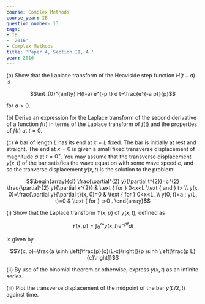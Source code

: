 ```yaml
---
course: Complex Methods
course_year: IB
question_number: 13
tags:
- IB
- '2016'
- Complex Methods
title: 'Paper 4, Section II, A '
year: 2016
---
```




(a) Show that the Laplace transform of the Heaviside step function $H(t-a)$ is

$$\int_{0}^{\infty} H(t-a) e^{-p t} d t=\frac{e^{-a p}}{p}$$

for $a>0$.

(b) Derive an expression for the Laplace transform of the second derivative of a function $f(t)$ in terms of the Laplace transform of $f(t)$ and the properties of $f(t)$ at $t=0$.

(c) A bar of length $L$ has its end at $x=L$ fixed. The bar is initially at rest and straight. The end at $x=0$ is given a small fixed transverse displacement of magnitude $a$ at $t=0^{+}$. You may assume that the transverse displacement $y(x, t)$ of the bar satisfies the wave equation with some wave speed $c$, and so the tranverse displacement $y(x, t)$ is the solution to the problem:

$$\begin{array}{cl}
\frac{\partial^{2} y}{\partial t^{2}}=c^{2} \frac{\partial^{2} y}{\partial x^{2}} & \text { for } 0<x<L \text { and } t> \\
y(x, 0)=\frac{\partial y}{\partial t}(x, 0)=0 & \text { for } 0<x<L, \\
y(0, t)=a ; y(L, t)=0 & \text { for } t>0 .
\end{array}$$

(i) Show that the Laplace transform $Y(x, p)$ of $y(x, t)$, defined as

$$Y(x, p)=\int_{0}^{\infty} y(x, t) e^{-p t} d t$$

is given by

$$Y(x, p)=\frac{a \sinh \left[\frac{p}{c}(L-x)\right]}{p \sinh \left[\frac{p L}{c}\right]}$$

(ii) By use of the binomial theorem or otherwise, express $y(x, t)$ as an infinite series.

(iii) Plot the transverse displacement of the midpoint of the bar $y(L / 2, t)$ against time.